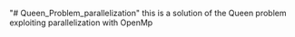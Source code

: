 "# Queen_Problem_parallelization" 
this is a solution of the Queen problem exploiting parallelization with OpenMp 
